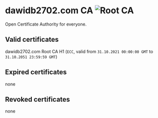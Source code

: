 # dawidb2702.com CA ![Root CA](https://www.dawidb2702.com/ca/label1.svg)
Open Certificate Authority for everyone.

## Valid certificates
dawidb2702.com Root CA H1 (`ECC`, valid from `31.10.2021 00:00:00 GMT` to `31.10.2051 23:59:59 GMT`)

## Expired certificates
none

## Revoked certificates
none
